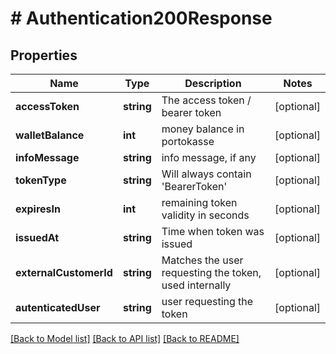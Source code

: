 # # Authentication200Response

## Properties

Name | Type | Description | Notes
------------ | ------------- | ------------- | -------------
**accessToken** | **string** | The access token / bearer token | [optional]
**walletBalance** | **int** | money balance in portokasse | [optional]
**infoMessage** | **string** | info message, if any | [optional]
**tokenType** | **string** | Will always contain &#39;BearerToken&#39; | [optional]
**expiresIn** | **int** | remaining token validity in seconds | [optional]
**issuedAt** | **string** | Time when token was issued | [optional]
**externalCustomerId** | **string** | Matches the user requesting the token, used internally | [optional]
**autenticatedUser** | **string** | user requesting the token | [optional]

[[Back to Model list]](../../README.md#models) [[Back to API list]](../../README.md#endpoints) [[Back to README]](../../README.md)
